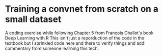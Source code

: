 # Training a convnet from scratch on a small dataset

A coding exercise while following Chapter 5 from Francois Challot's book Deep Learning with R
This isn't just a reporduction of the code in the textbook but I sprinkled code here and there to verify things and add commentary from someone learning this tech.
